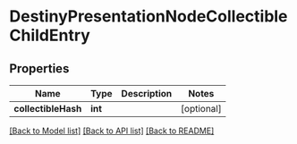 # DestinyPresentationNodeCollectibleChildEntry

## Properties
Name | Type | Description | Notes
------------ | ------------- | ------------- | -------------
**collectibleHash** | **int** |  | [optional] 

[[Back to Model list]](../README.md#documentation-for-models) [[Back to API list]](../README.md#documentation-for-api-endpoints) [[Back to README]](../README.md)


